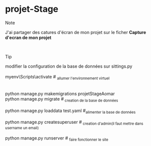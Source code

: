 ﻿# projet-Stage
> [!NOTE]
>J'ai partager des catures d'écran de mon projet sur le ficher **Capture d'ecran de mon projet**<br/>
<br/>

> [!TIP]
> modifier la configuration de la base de données sur sittings.py <br/><br/>
>myenv\Scripts\activate               # <sub> allumer l'environnement virtuel </sub> <br/><br/>  
>python manage.py makemigrations projetStageAomar      \
>python manage.py migrate  			    #<sub> creation de la base de données </sub> <br/><br/>
>python manage.py loaddata test.yaml       #<sub>alimenter la base de données  </sub> <br/><br/>
>python manage.py createsuperuser        #<sub> creation d'admin(il faut mettre dans username un email) </sub> <br/> <br/>
>python manage.py runserver         # <sub> faire fonctionner le site </sub> <br/><br/>

